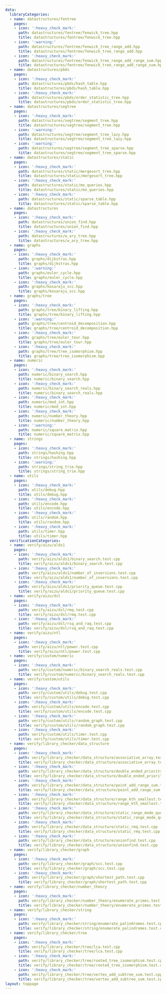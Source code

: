 ```yaml
---
data:
  libraryCategories:
  - name: datastructures/fentree
    pages:
    - icon: ':heavy_check_mark:'
      path: datastructures/fentree/fenwick_tree.hpp
      title: datastructures/fentree/fenwick_tree.hpp
    - icon: ':warning:'
      path: datastructures/fentree/fenwick_tree_range_add.hpp
      title: datastructures/fentree/fenwick_tree_range_add.hpp
    - icon: ':heavy_check_mark:'
      path: datastructures/fentree/fenwick_tree_range_add_range_sum.hpp
      title: datastructures/fentree/fenwick_tree_range_add_range_sum.hpp
  - name: datastructures/pbds
    pages:
    - icon: ':heavy_check_mark:'
      path: datastructures/pbds/hash_table.hpp
      title: datastructures/pbds/hash_table.hpp
    - icon: ':heavy_check_mark:'
      path: datastructures/pbds/order_statistic_tree.hpp
      title: datastructures/pbds/order_statistic_tree.hpp
  - name: datastructures/segtree
    pages:
    - icon: ':heavy_check_mark:'
      path: datastructures/segtree/segment_tree.hpp
      title: datastructures/segtree/segment_tree.hpp
    - icon: ':warning:'
      path: datastructures/segtree/segment_tree_lazy.hpp
      title: datastructures/segtree/segment_tree_lazy.hpp
    - icon: ':warning:'
      path: datastructures/segtree/segment_tree_sparse.hpp
      title: datastructures/segtree/segment_tree_sparse.hpp
  - name: datastructures/static
    pages:
    - icon: ':heavy_check_mark:'
      path: datastructures/static/mergesort_tree.hpp
      title: datastructures/static/mergesort_tree.hpp
    - icon: ':heavy_check_mark:'
      path: datastructures/static/mo_queries.hpp
      title: datastructures/static/mo_queries.hpp
    - icon: ':heavy_check_mark:'
      path: datastructures/static/sparse_table.hpp
      title: datastructures/static/sparse_table.hpp
  - name: datastructures
    pages:
    - icon: ':heavy_check_mark:'
      path: datastructures/union_find.hpp
      title: datastructures/union_find.hpp
    - icon: ':heavy_check_mark:'
      path: datastructures/w_ary_tree.hpp
      title: datastructures/w_ary_tree.hpp
  - name: graphs
    pages:
    - icon: ':heavy_check_mark:'
      path: graphs/dijkstras.hpp
      title: graphs/dijkstras.hpp
    - icon: ':warning:'
      path: graphs/euler_cycle.hpp
      title: graphs/euler_cycle.hpp
    - icon: ':heavy_check_mark:'
      path: graphs/kosaraju_scc.hpp
      title: graphs/kosaraju_scc.hpp
  - name: graphs/tree
    pages:
    - icon: ':heavy_check_mark:'
      path: graphs/tree/binary_lifting.hpp
      title: graphs/tree/binary_lifting.hpp
    - icon: ':warning:'
      path: graphs/tree/centroid_decomposition.hpp
      title: graphs/tree/centroid_decomposition.hpp
    - icon: ':heavy_check_mark:'
      path: graphs/tree/euler_tour.hpp
      title: graphs/tree/euler_tour.hpp
    - icon: ':heavy_check_mark:'
      path: graphs/tree/tree_isomorphism.hpp
      title: graphs/tree/tree_isomorphism.hpp
  - name: numeric
    pages:
    - icon: ':heavy_check_mark:'
      path: numeric/binary_search.hpp
      title: numeric/binary_search.hpp
    - icon: ':heavy_check_mark:'
      path: numeric/binary_search_reals.hpp
      title: numeric/binary_search_reals.hpp
    - icon: ':heavy_check_mark:'
      path: numeric/mod_int.hpp
      title: numeric/mod_int.hpp
    - icon: ':heavy_check_mark:'
      path: numeric/number_theory.hpp
      title: numeric/number_theory.hpp
    - icon: ':warning:'
      path: numeric/square_matrix.hpp
      title: numeric/square_matrix.hpp
  - name: strings
    pages:
    - icon: ':heavy_check_mark:'
      path: strings/hashing.hpp
      title: strings/hashing.hpp
    - icon: ':warning:'
      path: strings/string_trie.hpp
      title: strings/string_trie.hpp
  - name: utils
    pages:
    - icon: ':heavy_check_mark:'
      path: utils/debug.hpp
      title: utils/debug.hpp
    - icon: ':heavy_check_mark:'
      path: utils/encode.hpp
      title: utils/encode.hpp
    - icon: ':heavy_check_mark:'
      path: utils/random.hpp
      title: utils/random.hpp
    - icon: ':heavy_check_mark:'
      path: utils/timer.hpp
      title: utils/timer.hpp
  verificationCategories:
  - name: verify/aizu/alds1
    pages:
    - icon: ':heavy_check_mark:'
      path: verify/aizu/alds1/binary_search.test.cpp
      title: verify/aizu/alds1/binary_search.test.cpp
    - icon: ':heavy_check_mark:'
      path: verify/aizu/alds1/number_of_inversions.test.cpp
      title: verify/aizu/alds1/number_of_inversions.test.cpp
    - icon: ':heavy_check_mark:'
      path: verify/aizu/alds1/priority_queue.test.cpp
      title: verify/aizu/alds1/priority_queue.test.cpp
  - name: verify/aizu/dsl
    pages:
    - icon: ':heavy_check_mark:'
      path: verify/aizu/dsl/rmq.test.cpp
      title: verify/aizu/dsl/rmq.test.cpp
    - icon: ':heavy_check_mark:'
      path: verify/aizu/dsl/rsq_and_raq.test.cpp
      title: verify/aizu/dsl/rsq_and_raq.test.cpp
  - name: verify/aizu/ntl
    pages:
    - icon: ':heavy_check_mark:'
      path: verify/aizu/ntl/power.test.cpp
      title: verify/aizu/ntl/power.test.cpp
  - name: verify/custom/numeric
    pages:
    - icon: ':heavy_check_mark:'
      path: verify/custom/numeric/binary_search_reals.test.cpp
      title: verify/custom/numeric/binary_search_reals.test.cpp
  - name: verify/custom/utils
    pages:
    - icon: ':heavy_check_mark:'
      path: verify/custom/utils/debug.test.cpp
      title: verify/custom/utils/debug.test.cpp
    - icon: ':heavy_check_mark:'
      path: verify/custom/utils/encode.test.cpp
      title: verify/custom/utils/encode.test.cpp
    - icon: ':heavy_check_mark:'
      path: verify/custom/utils/random_graph.test.cpp
      title: verify/custom/utils/random_graph.test.cpp
    - icon: ':heavy_check_mark:'
      path: verify/custom/utils/timer.test.cpp
      title: verify/custom/utils/timer.test.cpp
  - name: verify/library_checker/data_structure
    pages:
    - icon: ':heavy_check_mark:'
      path: verify/library_checker/data_structure/associative_array.test.cpp
      title: verify/library_checker/data_structure/associative_array.test.cpp
    - icon: ':heavy_check_mark:'
      path: verify/library_checker/data_structure/double_ended_priority_queue.test.cpp
      title: verify/library_checker/data_structure/double_ended_priority_queue.test.cpp
    - icon: ':heavy_check_mark:'
      path: verify/library_checker/data_structure/point_add_range_sum.test.cpp
      title: verify/library_checker/data_structure/point_add_range_sum.test.cpp
    - icon: ':heavy_check_mark:'
      path: verify/library_checker/data_structure/range_kth_smallest.test.cpp
      title: verify/library_checker/data_structure/range_kth_smallest.test.cpp
    - icon: ':heavy_check_mark:'
      path: verify/library_checker/data_structure/static_range_mode_query.test.cpp
      title: verify/library_checker/data_structure/static_range_mode_query.test.cpp
    - icon: ':heavy_check_mark:'
      path: verify/library_checker/data_structure/static_rmq.test.cpp
      title: verify/library_checker/data_structure/static_rmq.test.cpp
    - icon: ':heavy_check_mark:'
      path: verify/library_checker/data_structure/unionfind.test.cpp
      title: verify/library_checker/data_structure/unionfind.test.cpp
  - name: verify/library_checker/graph
    pages:
    - icon: ':heavy_check_mark:'
      path: verify/library_checker/graph/scc.test.cpp
      title: verify/library_checker/graph/scc.test.cpp
    - icon: ':heavy_check_mark:'
      path: verify/library_checker/graph/shortest_path.test.cpp
      title: verify/library_checker/graph/shortest_path.test.cpp
  - name: verify/library_checker/number_theory
    pages:
    - icon: ':heavy_check_mark:'
      path: verify/library_checker/number_theory/enumerate_primes.test.cpp
      title: verify/library_checker/number_theory/enumerate_primes.test.cpp
  - name: verify/library_checker/string
    pages:
    - icon: ':heavy_check_mark:'
      path: verify/library_checker/string/enumerate_palindromes.test.cpp
      title: verify/library_checker/string/enumerate_palindromes.test.cpp
  - name: verify/library_checker/tree
    pages:
    - icon: ':heavy_check_mark:'
      path: verify/library_checker/tree/lca.test.cpp
      title: verify/library_checker/tree/lca.test.cpp
    - icon: ':heavy_check_mark:'
      path: verify/library_checker/tree/rooted_tree_isomorphism.test.cpp
      title: verify/library_checker/tree/rooted_tree_isomorphism.test.cpp
    - icon: ':heavy_check_mark:'
      path: verify/library_checker/tree/vertex_add_subtree_sum.test.cpp
      title: verify/library_checker/tree/vertex_add_subtree_sum.test.cpp
layout: toppage
---
```

